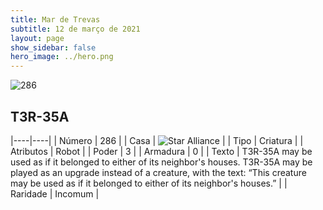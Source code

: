 ```yaml
---
title: Mar de Trevas
subtitle: 12 de março de 2021
layout: page
show_sidebar: false
hero_image: ../hero.png
---
```


![286](https://cdn.keyforgegame.com/media/card_front/pt/496_286_J553R7V9R7QR_pt.png)

## T3R-35A

|----|----|
| Número | 286 |
| Casa | ![Star Alliance](https://archonarcana.com/images/thumb/7/7d/Star_Alliance.png/22px-Star_Alliance.png "Aliança Estelar") |
| Tipo | Criatura |
| Atributos | Robot |
| Poder | 3 |
| Armadura | 0 |
| Texto | T3R-35A may be used as if it belonged to either of its neighbor's houses.  T3R-35A may be played as an upgrade instead of a creature, with the text: “This creature may be used as if it belonged to either of its neighbor's houses.” |
| Raridade | Incomum |
